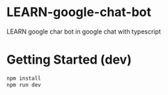 # LEARN-google-chat-bot

LEARN google char bot in google chat with typescript

# Getting Started (dev)

```bash
npm install
npm run dev
```

